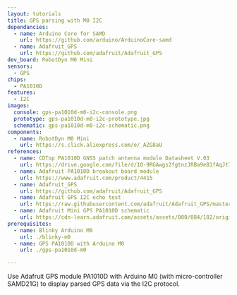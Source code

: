 ```yaml
---
layout: tutorials
title: GPS parsing with M0 I2C
dependancies:
  - name: Arduino Core for SAMD
    url: https://github.com/arduino/ArduinoCore-samd
  - name: Adafruit_GPS
    url: https://github.com/adafruit/Adafruit_GPS
dev_board: RobotDyn M0 Mini
sensors:
  - GPS
chips:
  - PA1010D
features:
  - I2C
images:
  console: gps-pa1010d-m0-i2c-console.png
  prototype: gps-pa1010d-m0-i2c-prototype.jpg
  schematic: gps-pa1010d-m0-i2c-schematic.png
components:
  - name: RobotDyn M0 Mini
    url: https://s.click.aliexpress.com/e/_AZG8aU
references:
  - name: CDTop PA1010D GNSS patch antenna module Datasheet V.03
    url: https://drive.google.com/file/d/1O-9RGAwgs2fgtnzJRBa9eB1fAqJt7n_k/view
  - name: Adafruit PA1010D breakout board module
    url: https://www.adafruit.com/product/4415
  - name: Adafruit_GPS
    url: https://github.com/adafruit/Adafruit_GPS
  - name: Adafruit GPS I2C echo test
    url: https://raw.githubusercontent.com/adafruit/Adafruit_GPS/master/examples/GPS_I2C_EchoTest/GPS_I2C_EchoTest.ino
  - name: Adafruit Mini GPS PA1010D schematic
    url: https://cdn-learn.adafruit.com/assets/assets/000/084/182/original/adafruit_products_Mini_GPS_PA1010D_SCh.png?1573765781
prerequisites:
  - name: Blinky Arduino M0
    url: ./blinky-m0
  - name: GPS PA1010D with Arduino M0
    url: ./gps-pa1010d-m0

---
```


Use Adafruit GPS module PA1010D with Arduino M0 (with micro-controller SAMD21G) to display parsed GPS data via the I2C protocol.

